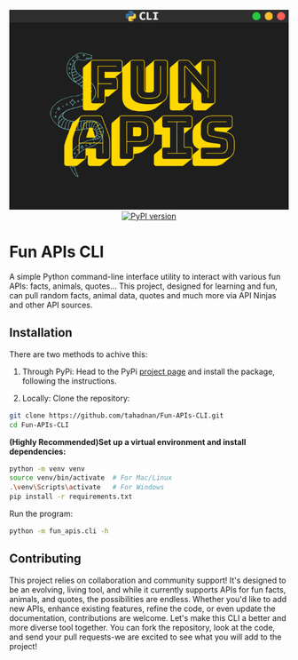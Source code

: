 <p align="center">
    <img src="Fun_APIs_logo.png">
    <a href="https://badge.fury.io/py/Fun-APIs-CLI"><img src="https://badge.fury.io/py/Fun-APIs-CLI.svg?icon=si%3Apython" alt="PyPI version" height="18"></a>
</p>

# Fun APIs CLI

A simple Python command-line interface utility to interact with various fun APIs: facts, animals, quotes...
This project, designed for learning and fun, can pull random facts, animal data, quotes and much more via API Ninjas and other API sources.

## Installation
There are two methods to achive this:
1. Through PyPi:
Head to the PyPi [project page](https://pypi.org/project/Fun-APIs-CLI/) and install the package, following the instructions.

2. Locally:
Clone the repository:
```bash
git clone https://github.com/tahadnan/Fun-APIs-CLI.git
cd Fun-APIs-CLI
```

**(Highly Recommended)Set up a virtual environment and install dependencies:**
```bash
python -m venv venv
source venv/bin/activate  # For Mac/Linux
.\venv\Scripts\activate   # For Windows
pip install -r requirements.txt
```
Run the program:
```bash
python -m fun_apis.cli -h 
```

## Contributing

This project relies on collaboration and community support! It's designed to be an evolving, living tool, and while it currently supports APIs for fun facts, animals, and quotes, the possibilities are endless. Whether you'd like to add new APIs, enhance existing features, refine the code, or even update the documentation, contributions are welcome. Let's make this CLI a better and more diverse tool together. You can fork the repository, look at the code, and send your pull requests-we are excited to see what you will add to the project!
 

